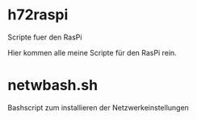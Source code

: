# h72raspi
Scripte fuer den RasPi

Hier kommen alle meine Scripte für den RasPi rein.

# netwbash.sh
Bashscript zum installieren der Netzwerkeinstellungen
